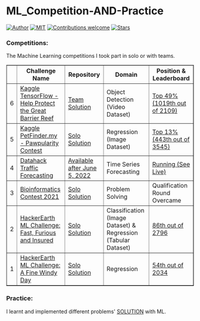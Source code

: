 # ML_Competition-AND-Practice
[![Author](https://img.shields.io/badge/author-utshabkg-red)](https://github.com/utshabkg/)
[![MIT](https://img.shields.io/badge/license-MIT-5eba00.svg)](https://github.com/utshabkg/ML_Competition-AND-Practice/blob/master/LICENSE)
[![Contributions welcome](https://img.shields.io/badge/contributions-welcome-blue.svg?style=flat)](https://github.com/utshabkg/ML_Competition-AND-Practice/)
[![Stars](https://img.shields.io/github/stars/utshabkg/ML_Competition-AND-Practice.svg?style=social)](https://github.com/utshabkg/ML_Competition-AND-Practice/stargazers)

### Competitions:
The Machine Learning competitions I took part in solo or with teams.

<table border='1'>
<tr>
  <th></th>
  <th>Challenge Name</th>
  <th>Repository</th>
  <th>Domain</th>
  <th>Position & Leaderboard</th>
</tr>
  
<tr>
  <td>6</td>
  <td><a href='https://www.kaggle.com/c/tensorflow-great-barrier-reef' target='_blank'>Kaggle TensorFlow - Help Protect the Great Barrier Reef</a></td>
  <td><a href='https://github.com/utshabkg/ML_Competition-AND-Practice/tree/master/Competition/Kaggle%20TensorFlow%20-%20Help%20Protect%20the%20Great%20Barrier%20Reef' target='_blank'>Team Solution</a></td>
  <td>Object Detection (Video Dataset)</td>
  <td><a href='https://www.kaggle.com/c/tensorflow-great-barrier-reef/leaderboard' target='_blank'>Top 49% (1019th out of 2109)</a></td>
</tr>

<tr>
  <td>5</td>
  <td><a href='https://www.kaggle.com/c/petfinder-pawpularity-score/overview' target='_blank'>Kaggle PetFinder.my - Pawpularity Contest</a></td>
  <td><a href='https://github.com/utshabkg/ML_Competition-AND-Practice/tree/master/Competition/Kaggle%20PetFinder.my%20-%20Pawpularity%20Contest' target='_blank'>Solo Solution</a></td>
  <td>Regression (Image Dataset)</td>
  <td><a href='https://www.kaggle.com/c/petfinder-pawpularity-score/leaderboard' target='_blank'>Top 13% (443th out of 3545)</a></td>
</tr>
  
<tr>
  <td>4</td>
  <td><a href='https://datahack.analyticsvidhya.com/contest/practice-problem-time-series-2/' target='_blank'>Datahack Traffic Forecasting</a></td>
  <td><a href='' target='_blank'>Available after June 5, 2022</a></td>
  <td>Time Series Forecasting</td>
  <td><a href='https://datahack.analyticsvidhya.com/contest/practice-problem-time-series-2/#LeaderBoard' target='_blank'>Running (See Live)</a></td>
</tr>
  
<tr>
  <td>3</td>
  <td><a href='https://stepik.org/course/91751/' target='_blank'>Bioinformatics Contest 2021</a></td>
  <td><a href='https://github.com/utshabkg/ML_Competition-AND-Practice/tree/master/Competition/Stepkik%20Bioinformatics%20Contest%202021' target='_blank'>Solo Solution</a></td>
  <td>Problem Solving</td>
  <td>Qualification Round Overcame</td>
</tr>

<tr>
  <td>2</td>
  <td><a href='https://www.hackerearth.com/challenges/competitive/hackerearth-machine-learning-challenge-vehicle-insurance-claim/' target='_blank'>HackerEarth ML Challenge: Fast, Furious and Insured</a></td>
  <td><a href='https://github.com/utshabkg/ML_Competition-AND-Practice/tree/master/Competition/HackerEarth%20Fast%2C%20Furious%20and%20Insured' target='_blank'>Solo Solution</a></td>
  <td>Classification (Image Dataset) & Regression (Tabular Dataset)</td>
  <td><a href='https://www.hackerearth.com/challenges/competitive/hackerearth-machine-learning-challenge-vehicle-insurance-claim/leaderboard/predict-the-condition-and-insurance-amount-21-fb647347/' target='_blank'>86th out of 2796</a></td>
</tr>
 
<tr>
  <td>1</td>
  <td><a href='https://www.hackerearth.com/challenges/competitive/hackerearth-machine-learning-challenge-predict-windmill-power/' target='_blank'>HackerEarth ML Challenge: A Fine Windy Day</a></td>
<td><a href='https://github.com/utshabkg/ML_Competition-AND-Practice/tree/master/Competition/HackerEarth%20A%20Fine%20Windy%20Day' target='_blank'>Solo Solution</a></td>
<!--   <td>Available on May 26, 2021</td> -->
  <td>Regression</td>
  <td><a href='https://www.hackerearth.com/challenges/competitive/hackerearth-machine-learning-challenge-predict-windmill-power/leaderboard/predict-the-power-kwh-produced-from-the-windmills-8-f055f832/' target='_blank'>54th out of 2034</a></td>
</tr>
</table>

### Practice:
I learnt and implemented different problems' <a href='https://github.com/utshabkg/ML_Competition-AND-Practice/tree/master/Practice' target='_blank'>SOLUTION</a> with ML.
